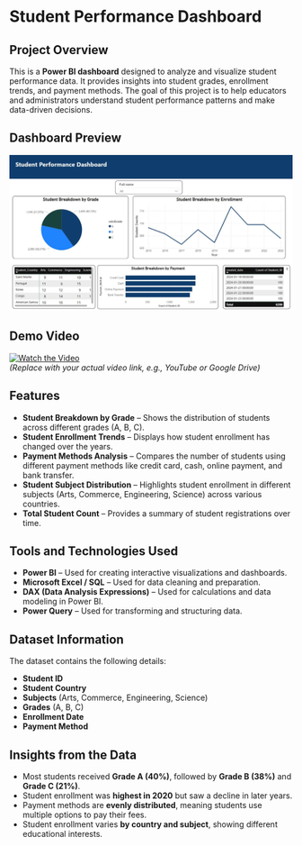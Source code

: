 # Student Performance Dashboard  

## Project Overview  
This is a **Power BI dashboard** designed to analyze and visualize student performance data. It provides insights into student grades, enrollment trends, and payment methods. The goal of this project is to help educators and administrators understand student performance patterns and make data-driven decisions.  

## Dashboard Preview  
![image alt](https://github.com/Sofiya-Banmala/Power-BI-Portfolio-Projects/blob/main/Images/studentdash.JPG)

## Demo Video  
[![Watch the Video](your-thumbnail-image-link)](your-video-link)  
*(Replace with your actual video link, e.g., YouTube or Google Drive)*  

## Features  
- **Student Breakdown by Grade** – Shows the distribution of students across different grades (A, B, C).  
- **Student Enrollment Trends** – Displays how student enrollment has changed over the years.  
- **Payment Methods Analysis** – Compares the number of students using different payment methods like credit card, cash, online payment, and bank transfer.  
- **Student Subject Distribution** – Highlights student enrollment in different subjects (Arts, Commerce, Engineering, Science) across various countries.  
- **Total Student Count** – Provides a summary of student registrations over time.  

## Tools and Technologies Used  
- **Power BI** – Used for creating interactive visualizations and dashboards.  
- **Microsoft Excel / SQL** – Used for data cleaning and preparation.  
- **DAX (Data Analysis Expressions)** – Used for calculations and data modeling in Power BI.  
- **Power Query** – Used for transforming and structuring data.  

## Dataset Information  
The dataset contains the following details:  
- **Student ID**  
- **Student Country**  
- **Subjects** (Arts, Commerce, Engineering, Science)  
- **Grades** (A, B, C)  
- **Enrollment Date**  
- **Payment Method**  

## Insights from the Data  
- Most students received **Grade A (40%)**, followed by **Grade B (38%)** and **Grade C (21%)**.  
- Student enrollment was **highest in 2020** but saw a decline in later years.  
- Payment methods are **evenly distributed**, meaning students use multiple options to pay their fees.  
- Student enrollment varies **by country and subject**, showing different educational interests.  
